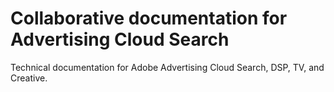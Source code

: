 # Collaborative documentation for Advertising Cloud Search

Technical documentation for Adobe Advertising Cloud Search, DSP, TV, and Creative.
